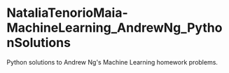 # NataliaTenorioMaia-MachineLearning_AndrewNg_PythonSolutions
Python solutions to Andrew Ng's Machine Learning homework problems.

